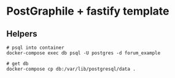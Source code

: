 # PostGraphile + fastify template 

## Helpers 

```
# psql into container
docker-compose exec db psql -U postgres -d forum_example

# get db
docker-compose cp db:/var/lib/postgresql/data .
```